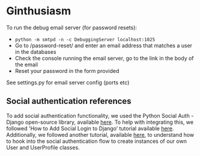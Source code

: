 # Ginthusiasm

To run the debug email server (for password resets):
* `python -m smtpd -n -c DebuggingServer localhost:1025`
* Go to /password-reset/ and enter an email address that matches a user in the databases
* Check the console running the email server, go to the link in the body of the email
* Reset your password in the form provided

See settings.py for email server config (ports etc)

## Social authentication references
To add social authentication functionality, we used the Python Social Auth - Django open-source library,
available [here](https://github.com/python-social-auth/social-app-django). To help with integrating this,
we followed 'How to Add Social Login to Django’ tutorial available [here](https://simpleisbetterthancomplex.com/tutorial/2016/10/24/how-to-add-social-login-to-django.html).
Additionally, we followed another tutorial, available [here](http://javaguirre.me/2013/11/06/creating-a-user-profile-in-python-social-auth-in-django/),
to understand how to hook into the social authentication flow to create instances of our own
User and UserProfile classes.
